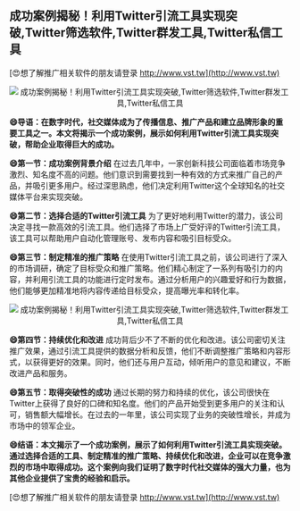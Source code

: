 ## **成功案例揭秘！利用Twitter引流工具实现突破,Twitter筛选软件,Twitter群发工具,Twitter私信工具**

[😍想了解推广相关软件的朋友请登录 http://www.vst.tw](http://www.vst.tw)

 <center><img src="https://vst.tw/MP4/tuiguang/png/0.png" alt="成功案例揭秘！利用Twitter引流工具实现突破,Twitter筛选软件,Twitter群发工具,Twitter私信工具"></center>

**😄导语：在数字时代，社交媒体成为了传播信息、推广产品和建立品牌形象的重要工具之一。本文将揭示一个成功案例，展示如何利用Twitter引流工具实现突破，帮助企业取得巨大的成功。**

**😄第一节：成功案例背景介绍**
在过去几年中，一家创新科技公司面临着市场竞争激烈、知名度不高的问题。他们意识到需要找到一种有效的方式来推广自己的产品，并吸引更多用户。经过深思熟虑，他们决定利用Twitter这个全球知名的社交媒体平台来实现突破。

**😄第二节：选择合适的Twitter引流工具**
为了更好地利用Twitter的潜力，该公司决定寻找一款高效的引流工具。他们选择了市场上广受好评的Twitter引流工具，该工具可以帮助用户自动化管理账号、发布内容和吸引目标受众。

**😄第三节：制定精准的推广策略**
在使用Twitter引流工具之前，该公司进行了深入的市场调研，确定了目标受众和推广策略。他们精心制定了一系列有吸引力的内容，并利用引流工具的功能进行定时发布。通过分析用户的兴趣爱好和行为数据，他们能够更加精准地将内容传递给目标受众，提高曝光率和转化率。

 <center><img src="https://vst.tw/MP4/tuiguang/png/8.png" alt="成功案例揭秘！利用Twitter引流工具实现突破,Twitter筛选软件,Twitter群发工具,Twitter私信工具"></center>

**😄第四节：持续优化和改进**
成功背后少不了不断的优化和改进。该公司密切关注推广效果，通过引流工具提供的数据分析和反馈，他们不断调整推广策略和内容形式，以获得更好的效果。同时，他们还与用户互动，倾听用户的意见和建议，不断改进产品和服务。

**😄第五节：取得突破性的成功**
通过长期的努力和持续的优化，该公司很快在Twitter上获得了良好的口碑和知名度。他们的产品开始受到更多用户的关注和认可，销售额大幅增长。在过去的一年里，该公司实现了业务的突破性增长，并成为市场中的领军企业。

**😄结语：本文揭示了一个成功案例，展示了如何利用Twitter引流工具实现突破。通过选择合适的工具、制定精准的推广策略、持续优化和改进，企业可以在竞争激烈的市场中取得成功。这个案例向我们证明了数字时代社交媒体的强大力量，也为其他企业提供了宝贵的经验和启示。**

[😍想了解推广相关软件的朋友请登录 http://www.vst.tw](http://www.vst.tw)



